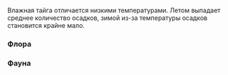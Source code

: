 Влажная тайга отличается низкими температурами. Летом выпадает среднее количество осадков, зимой из-за температуры осадков становится крайне мало.

### Флора

### Фауна
